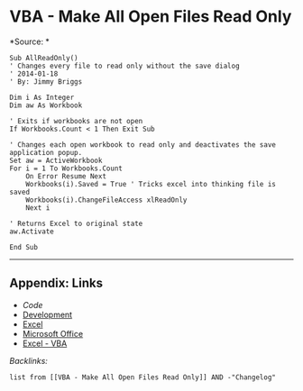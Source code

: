# VBA - Make All Open Files Read Only

\*Source: *

````VBA
Sub AllReadOnly()
' Changes every file to read only without the save dialog
' 2014-01-18
' By: Jimmy Briggs

Dim i As Integer
Dim aw As Workbook

' Exits if workbooks are not open
If Workbooks.Count < 1 Then Exit Sub

' Changes each open workbook to read only and deactivates the save application popup.
Set aw = ActiveWorkbook
For i = 1 To Workbooks.Count
    On Error Resume Next
    Workbooks(i).Saved = True ' Tricks excel into thinking file is saved
    Workbooks(i).ChangeFileAccess xlReadOnly
    Next i
    
' Returns Excel to original state
aw.Activate

End Sub
````

---

## Appendix: Links

* *Code*
* [Development](../../MOCs/Development.md)
* [Excel](../Excel/Excel.md)
* [Microsoft Office](../../../3-Resources/Tools/Microsoft%20Office/Microsoft%20Office.md)
* [Excel - VBA](../../../3-Resources/Tools/Microsoft%20Office/Excel/Excel%20-%20VBA.md)

*Backlinks:*

````dataview
list from [[VBA - Make All Open Files Read Only]] AND -"Changelog"
````
